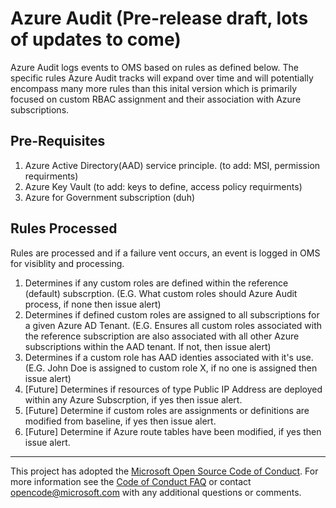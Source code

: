 # Azure Audit (Pre-release draft, lots of updates to come)

Azure Audit logs events to OMS based on rules as defined below.  The specific rules Azure Audit tracks will expand over time and will potentially encompass many more rules than this inital version which is primarily focused on custom RBAC assignment and their association with Azure subscriptions.

## Pre-Requisites

1. Azure Active Directory(AAD) service principle. (to add: MSI, permission requirments)
2. Azure Key Vault (to add: keys to define, access policy requirments)
3. Azure for Government subscription (duh)

## Rules Processed

Rules are processed and if a failure vent occurs, an event is logged in OMS for visiblity and processing.

1. Determines if any custom roles are defined within the reference (default) subscrption. (E.G. What custom roles should Azure Audit process, if none then issue alert)
2. Determines if defined custom roles are assigned to all subscriptions for a given Azure AD Tenant. (E.G. Ensures all custom roles associated with the reference subscription are also associated with all other Azure subscriptions within the AAD tenant.  If not, then issue alert)
3. Determines if a custom role has AAD identies associated with it's use. (E.G. John Doe is assigned to custom role X, if no one is assigned then issue alert)
4. [Future] Determines if resources of type Public IP Address are deployed within any Azure Subscrption, if yes then issue alert.
5. [Future] Determine if custom roles are assignments or definitions are modified from baseline, if yes then issue alert.
6. [Future] Determine if Azure route tables have been modified, if yes then issue alert.

---

This project has adopted the [Microsoft Open Source Code of Conduct](https://opensource.microsoft.com/codeofconduct/). For more information see the [Code of Conduct FAQ](https://opensource.microsoft.com/codeofconduct/faq/) or contact [opencode@microsoft.com](mailto:opencode@microsoft.com) with any additional questions or comments.